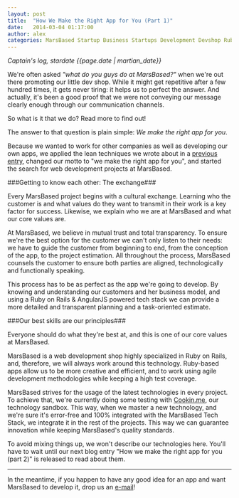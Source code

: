 ```yaml
---
layout: post
title:  "How We Make the Right App for You (Part 1)"
date:   2014-03-04 01:17:00
author: alex
categories: MarsBased Startup Business Startups Development Devshop RubyOnRails Ruby Rails Entrepreneurship Barcelona
---
```


*Captain's log, stardate {{page.date | martian_date}}*

We're often asked *"what do you guys do at MarsBased?"* when we're out there promoting our little dev shop. While it might get repetitive after a few hundred times, it gets never tiring: it helps us to perfect the answer. And actually, it's been a good proof that we were not conveying our message clearly enough through our communication channels.

So what is it that we do? Read more to find out!

<!--more-->

The answer to that question is plain simple: *We make the right app for you*.

Because we wanted to work for other companies as well as developing our own apps, we applied the lean techniques we wrote about in a <a href="/blog/2013/10/12/fail-learn-change-evolve" title="Blog entry about lean startup" target="_blank">previous entry</a>, changed our motto to "we make the right app for you", and started the search for web development projects at MarsBased.

###Getting to know each other: The exchange###

Every MarsBased project begins with a cultural exchange. Learning who the customer is and what values do they want to transmit in their work is a key factor for success. Likewise, we explain who we are at MarsBased and what our core values are.

At MarsBased, we believe in mutual trust and total transparency. To ensure we're the best option for the customer we can't only listen to their needs: we have to guide the customer from beginning to end, from the conception of the app, to the project estimation. All throughout the process, MarsBased counsels the customer to ensure both parties are aligned, technologically and functionally speaking.

This process has to be as perfect as the app we're going to develop. By knowing and understanding our customers and her business model, and using a Ruby on Rails & AngularJS powered tech stack we can provide a more detailed and transparent planning and a task-oriented estimate.

###Our best skills are our principles###

Everyone should do what they're best at, and this is one of our core values at MarsBased.

MarsBased is a web development shop highly specialized in Ruby on Rails, and, therefore, we will always work around this technology. Ruby-based apps allow us to be more creative and efficient, and to work using agile development methodologies while keeping a high test coverage.

MarsBased strives for the usage of the latest technologies in every project. To achieve that, we're currently doing some testing with <a href="https://marsbased.com/blog/2013/09/20/cookin-recipes-want" title="Cookin.me: Where All Your Recipes Want to Be" target="_blank">Cookin.me</a>, our technology sandbox. This way, when we master a new technology, and we're sure it's error-free and 100% integrated with the MarsBased Tech Stack, we integrate it in the rest of the projects. This way we can guarantee innovation while keeping MarsBased's quality standards.

To avoid mixing things up, we won't describe our technologies here. You'll have to wait until our next blog entry "How we make the right app for you (part 2)" is released to read about them.

<hr/>

In the meantime, if you happen to have any good idea for an app and want MarsBased to develop it, drop us an <a href="mailto:hola@marsbased.com">e-mail</a>!

